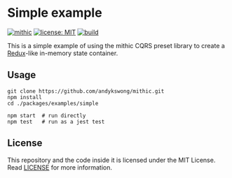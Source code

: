 # Simple example

[![mithic](https://img.shields.io/badge/project-mithic-blueviolet.svg?style=flat-square&logo=github)](https://github.com/andykswong/mithic)
[![license: MIT](https://img.shields.io/badge/License-MIT-red.svg?style=flat-square)](../../../LICENSE)
[![build](https://img.shields.io/github/actions/workflow/status/andykswong/mithic/build.yaml?style=flat-square)](https://github.com/andykswong/mithic/actions/workflows/build.yaml)

This is a simple example of using the mithic CQRS preset library to create a [Redux](https://redux.js.org/)-like in-memory state container.

## Usage
```shell
git clone https://github.com/andykswong/mithic.git
npm install
cd ./packages/examples/simple

npm start  # run directly
npm test   # run as a jest test
```

## License
This repository and the code inside it is licensed under the MIT License. Read [LICENSE](../../../LICENSE) for more information.
